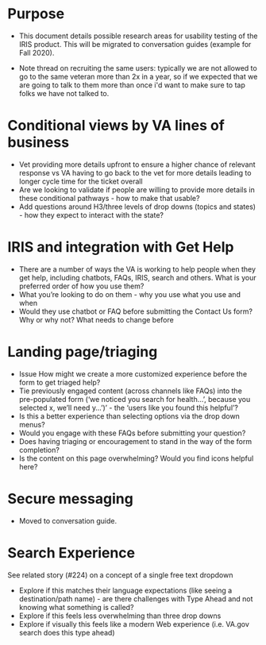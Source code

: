 #  Purpose

- This document details possible research areas for usability testing of the IRIS product. This will be migrated to conversation guides (example for Fall 2020).

- Note thread on recruiting the same users: typically we are not allowed to go to the same veteran more than 2x in a year, so if we expected that we are going to talk to them more than once i'd want to make sure to tap folks we have not talked to.

# Conditional views by VA lines of business

- Vet providing more details upfront to ensure a higher chance of relevant response vs VA having to go back to the vet for more details leading to longer cycle time for the ticket overall
- Are we looking to validate if people are willing to provide more details in these conditional pathways - how to make that usable?
- Add questions around H3/three levels of drop downs (topics and states) - how they expect to interact with the state?

# IRIS and integration with Get Help 

- There are a number of ways the VA is working to help people when they get help, including chatbots, FAQs, IRIS, search and others. What is your preferred order of how you use them?
- What you’re looking to do on them - why you use what you use and when
- Would they use chatbot or FAQ before submitting the Contact Us form? Why or why not? What needs to change before

# Landing page/triaging 

- Issue  How might we create a more customized experience before the form to get triaged help?
- Tie previously engaged content (across channels like FAQs) into the pre-populated form (‘we noticed you search for health…’, because you selected x, we’ll need y…’)’ - the ‘users like you found this helpful’?
- Is this a better experience than selecting options via the drop down menus?
- Would you engage with these FAQs before submitting your question?
- Does having triaging or encouragement to stand in the way of the form completion?
- Is the content on this page overwhelming? Would you find icons helpful here?

# Secure messaging 
- Moved to conversation guide.

# Search Experience

See related story (#224) on a concept of a single free text dropdown

- Explore if this matches their language expectations (like seeing a destination/path name) - are there challenges with Type Ahead and not knowing what something is called?
- Explore if this feels less overwhelming than three drop downs
- Explore if visually this feels like a modern Web experience (i.e. VA.gov search does this type ahead)
